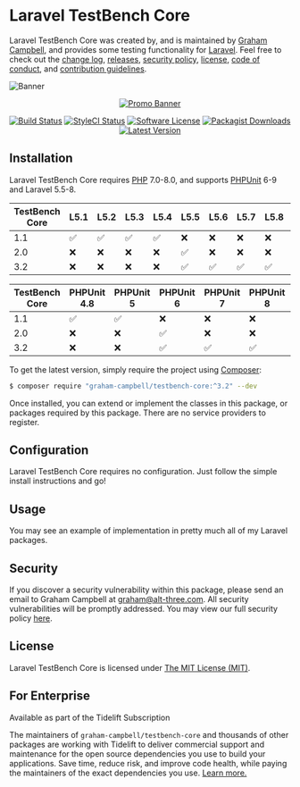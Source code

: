 Laravel TestBench Core
======================

Laravel TestBench Core was created by, and is maintained by [Graham Campbell](https://github.com/GrahamCampbell), and provides some testing functionality for [Laravel](http://laravel.com). Feel free to check out the [change log](CHANGELOG.md), [releases](https://github.com/GrahamCampbell/Laravel-TestBench-Core/releases), [security policy](https://github.com/GrahamCampbell/Laravel-TestBench-Core/security/policy), [license](LICENSE), [code of conduct](.github/CODE_OF_CONDUCT.md), and [contribution guidelines](.github/CONTRIBUTING.md).

![Banner](https://user-images.githubusercontent.com/2829600/71477508-68a5a600-27e2-11ea-91c9-da343f90b279.png)

<p align="center">
<a href="https://xscode.com/grahamcampbell/Laravel-TestBench-Core"><img src="https://xscode.com/assets/promo-banner.svg" alt="Promo Banner"></img></a>
</p>

<p align="center">
<a href="https://github.com/GrahamCampbell/Laravel-TestBench-Core/actions?query=workflow%3ATests"><img src="https://img.shields.io/github/workflow/status/GrahamCampbell/Laravel-TestBench-Core/Tests?label=Tests&style=flat-square" alt="Build Status"></img></a>
<a href="https://github.styleci.io/repos/37913000"><img src="https://github.styleci.io/repos/37913000/shield" alt="StyleCI Status"></img></a>
<a href="LICENSE"><img src="https://img.shields.io/badge/license-MIT-brightgreen?style=flat-square" alt="Software License"></img></a>
<a href="https://packagist.org/packages/graham-campbell/testbench-core"><img src="https://img.shields.io/packagist/dt/graham-campbell/testbench-core?style=flat-square" alt="Packagist Downloads"></img></a>
<a href="https://github.com/GrahamCampbell/Laravel-TestBench-Core/releases"><img src="https://img.shields.io/github/release/GrahamCampbell/Laravel-TestBench-Core?style=flat-square" alt="Latest Version"></img></a>
</p>


## Installation

Laravel TestBench Core requires [PHP](https://php.net) 7.0-8.0, and supports [PHPUnit](https://phpunit.de/) 6-9 and Laravel 5.5-8.

| TestBench Core | L5.1               | L5.2               | L5.3               | L5.4               | L5.5               | L5.6               | L5.7               | L5.8               | L6                 | L7                 | L8                 |
|----------------|--------------------|--------------------|--------------------|--------------------|--------------------|--------------------|--------------------|--------------------|--------------------|--------------------|--------------------|
| 1.1            | :white_check_mark: | :white_check_mark: | :white_check_mark: | :white_check_mark: | :x:                | :x:                | :x:                | :x:                | :x:                | :x:                | :x:                |
| 2.0            | :x:                | :x:                | :x:                | :x:                | :white_check_mark: | :x:                | :x:                | :x:                | :x:                | :x:                | :x:                |
| 3.2            | :x:                | :x:                | :x:                | :x:                | :white_check_mark: | :white_check_mark: | :white_check_mark: | :white_check_mark: | :white_check_mark: | :white_check_mark: | :white_check_mark: |

| TestBench Core | PHPUnit 4.8        | PHPUnit 5          | PHPUnit 6          | PHPUnit 7          | PHPUnit 8          | PHPUnit 9          |
|----------------|--------------------|--------------------|--------------------|--------------------|--------------------|--------------------|
| 1.1            | :white_check_mark: | :white_check_mark: | :x:                | :x:                | :x:                | :x:                |
| 2.0            | :x:                | :x:                | :white_check_mark: | :x:                | :x:                | :x:                |
| 3.2            | :x:                | :x:                | :white_check_mark: | :white_check_mark: | :white_check_mark: | :white_check_mark: |

To get the latest version, simply require the project using [Composer](https://getcomposer.org):

```bash
$ composer require "graham-campbell/testbench-core:^3.2" --dev
```

Once installed, you can extend or implement the classes in this package, or packages required by this package. There are no service providers to register.


## Configuration

Laravel TestBench Core requires no configuration. Just follow the simple install instructions and go!


## Usage

You may see an example of implementation in pretty much all of my Laravel packages.


## Security

If you discover a security vulnerability within this package, please send an email to Graham Campbell at graham@alt-three.com. All security vulnerabilities will be promptly addressed. You may view our full security policy [here](https://github.com/GrahamCampbell/Laravel-TestBench-Core/security/policy).


## License

Laravel TestBench Core is licensed under [The MIT License (MIT)](LICENSE).


## For Enterprise

Available as part of the Tidelift Subscription

The maintainers of `graham-campbell/testbench-core` and thousands of other packages are working with Tidelift to deliver commercial support and maintenance for the open source dependencies you use to build your applications. Save time, reduce risk, and improve code health, while paying the maintainers of the exact dependencies you use. [Learn more.](https://tidelift.com/subscription/pkg/packagist-graham-campbell-testbench-core?utm_source=packagist-graham-campbell-testbench-core&utm_medium=referral&utm_campaign=enterprise&utm_term=repo)
